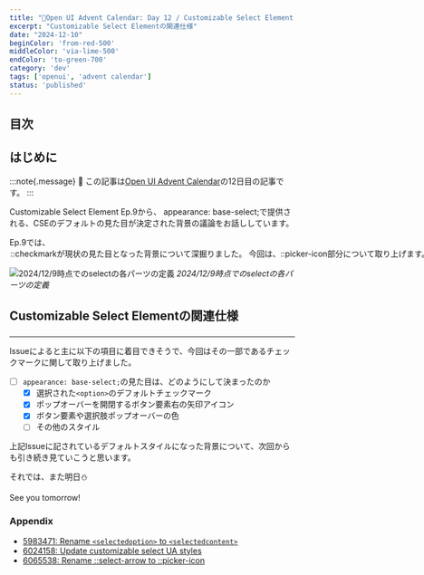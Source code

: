 ```yaml
---
title: "🎄Open UI Advent Calendar: Day 12 / Customizable Select Element Ep.10"
excerpt: "Customizable Select Elementの関連仕様"
date: "2024-12-10"
beginColor: 'from-red-500'
middleColor: 'via-lime-500'
endColor: 'to-green-700'
category: 'dev'
tags: ['openui', 'advent calendar']
status: 'published'
---
```

## 目次

## はじめに

:::note{.message}
🎄 この記事は[Open UI Advent Calendar](https://adventar.org/calendars/10293)の12日目の記事です。
:::

Customizable Select Element Ep.9から、 appearance: base-select;で提供される、CSEのデフォルトの見た目が決定された背景の議論をお話ししています。

Ep.9では、<option>::checkmarkが現状の見た目となった背景について深掘りました。 今回は、::picker-icon部分について取り上げます。

![2024/12/9時点でのselectの各パーツの定義](/select-anatomy.png)
*2024/12/9時点でのselectの各パーツの定義*

## Customizable Select Elementの関連仕様

### 


***

Issueによると主に以下の項目に着目できそうで、今回はその一部であるチェックマークに関して取り上げました。

- [ ] `appearance: base-select;`の見た目は、どのようにして決まったのか
  - [x] 選択された`<option>`のデフォルトチェックマーク
  - [x] ポップオーバーを開閉するボタン要素右の矢印アイコン
  - [x] ボタン要素や選択肢ポップオーバーの色
  - [ ] その他のスタイル

上記Issueに記されているデフォルトスタイルになった背景について、次回からも引き続き見ていこうと思います。

それでは、また明日⛄

See you tomorrow!

### Appendix

- [5983471: Rename `<selectedoption>` to `<selectedcontent>`](https://chromium-review.googlesource.com/c/chromium/src/+/5983471)
- [6024158: Update customizable select UA styles](https://chromium-review.googlesource.com/c/chromium/src/+/6024158)
- [6065538: Rename ::select-arrow to ::picker-icon](https://chromium-review.googlesource.com/c/chromium/src/+/6065538)
